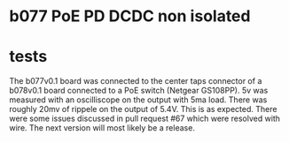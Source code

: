 # b077 PoE PD DCDC non isolated

# tests
The b077v0.1 board was connected to the center taps connector of a b078v0.1 board connected to a PoE switch (Netgear GS108PP). 5v was measured with an oscilliscope on the output with 5ma load. There was roughly 20mv of rippele on the output of 5.4V. This is as expected.
There were some issues discussed in pull request #67 which were resolved with wire. The next version will most likely be a release. 
